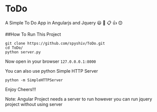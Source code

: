 # ToDo
A Simple To Do App in Angularjs and Jquery :smiley: :memo: :clipboard: :thumbsup: :blush: 

##How To Run This Project

```
git clone https://github.com/spyshiv/ToDo.git
cd ToDo/
python server.py
```
Now open in your browser ```127.0.0.0.1:8000```

You can also use python Simple HTTP Server
```
python -m SimpleHTTPServer
```
Enjoy Cheers!!!

Note: Angular Project needs a server to run however you can run jquery project without using server
